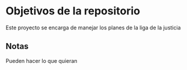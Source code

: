 # Objetivos de la repositorio

Este proyecto se encarga de manejar los planes de la liga de la justicia


## Notas 

Pueden hacer lo que quieran


